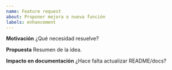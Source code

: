 ```yaml
---
name: Feature request
about: Proponer mejora o nueva función
labels: enhancement
---
```


**Motivación**
¿Qué necesidad resuelve?

**Propuesta**
Resumen de la idea.

**Impacto en documentación**
¿Hace falta actualizar README/docs?
